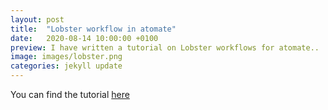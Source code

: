 ```yaml
---
layout: post
title:  "Lobster workflow in atomate"
date:   2020-08-14 10:00:00 +0100
preview: I have written a tutorial on Lobster workflows for atomate..
image: images/lobster.png
categories: jekyll update
---
```

You can find the tutorial [here](../../../../../sites/Tutorial_LobsterAtomate.html)
















